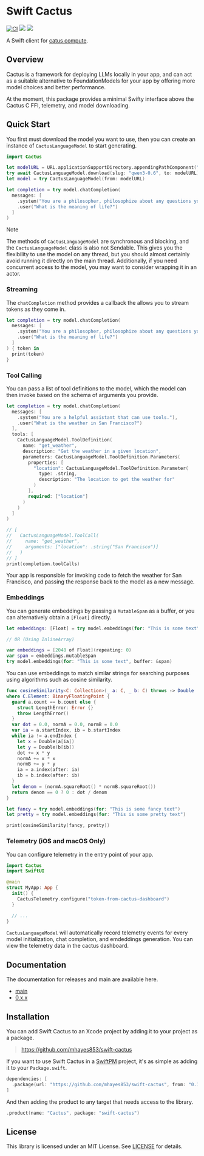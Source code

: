 # Swift Cactus
[![CI](https://github.com/mhayes853/swift-cactus/actions/workflows/ci.yml/badge.svg)](https://github.com/mhayes853/swift-cactus/actions/workflows/ci.yml)
[![](https://img.shields.io/endpoint?url=https%3A%2F%2Fswiftpackageindex.com%2Fapi%2Fpackages%2Fmhayes853%2Fswift-cactus%2Fbadge%3Ftype%3Dswift-versions)](https://swiftpackageindex.com/mhayes853/swift-cactus)
[![](https://img.shields.io/endpoint?url=https%3A%2F%2Fswiftpackageindex.com%2Fapi%2Fpackages%2Fmhayes853%2Fswift-cactus%2Fbadge%3Ftype%3Dplatforms)](https://swiftpackageindex.com/mhayes853/swift-cactus)

A Swift client for [catus compute](https://github.com/cactus-compute/cactus).

## Overview

Cactus is a framework for deploying LLMs locally in your app, and can act as a suitable alternative to FoundationModels for your app by offering more model choices and better performance.

At the moment, this package provides a minimal Swifty interface above the Cactus C FFI, telemetry, and model downloading.

## Quick Start

You first must download the model you want to use, then you can create an instance of `CactusLanguageModel` to start generating.
```swift
import Cactus

let modelURL = URL.applicationSupportDirectory.appendingPathComponent("catus-models/qwen3-0.6")
try await CactusLanguageModel.download(slug: "qwen3-0.6", to: modelURL)
let model = try CactusLanguageModel(from: modelURL)

let completion = try model.chatCompletion(
  messages: [
    .system("You are a philosopher, philosophize about any questions you are asked."),
    .user("What is the meaning of life?")
  ]
)
```

> [!NOTE]
> The methods of `CactusLanguageModel` are synchronous and blocking, and the `CactusLanguageModel` class is also not Sendable. This gives you the flexibility to use the model on any thread, but you should almost certainly avoid running it directly on the main thread. Additionally, if you need concurrent access to the model, you may want to consider wrapping it in an actor.

### Streaming

The `chatCompletion` method provides a callback the allows you to stream tokens as they come in.

```swift
let completion = try model.chatCompletion(
  messages: [
    .system("You are a philosopher, philosophize about any questions you are asked."),
    .user("What is the meaning of life?")
  ]
) { token in
  print(token)
}
```

### Tool Calling

You can pass a list of tool definitions to the model, which the model can then invoke based on the schema of arguments you provide.

```swift
let completion = try model.chatCompletion(
  messages: [
    .system("You are a helpful assistant that can use tools."),
    .user("What is the weather in San Francisco?")
  ],
  tools: [
    CactusLanguageModel.ToolDefinition(
      name: "get_weather",
      description: "Get the weather in a given location",
      parameters: CactusLanguageModel.ToolDefinition.Parameters(
        properties: [
          "location": CactusLanguageModel.ToolDefinition.Parameter(
            type: .string,
            description: "The location to get the weather for"
          )
        ],
        required: ["location"]
      )
    )
  ]
)

// [
//   CactusLanguageModel.ToolCall(
//     name: "get_weather",
//     arguments: ["location": .string("San Francisco")]
//   )
// ]
print(completion.toolCalls)
```

Your app is responsible for invoking code to fetch the weather for San Francisco, and passing the response back to the model as a new message.

### Embeddings

You can generate embeddings by passing a `MutableSpan` as a buffer, or you can alternatively obtain a `[Float]` directly.

```swift
let embeddings: [Float] = try model.embeddings(for: "This is some text")

// OR (Using InlineArray)

var embeddings = [2048 of Float](repeating: 0)
var span = embeddings.mutableSpan
try model.embeddings(for: "This is some text", buffer: &span)
```

You can use embeddings to match similar strings for searching purposes using algorithms such as cosine similarity.

```swift
func cosineSimilarity<C: Collection>(_ a: C, _ b: C) throws -> Double
where C.Element: BinaryFloatingPoint {
  guard a.count == b.count else {
    struct LengthError: Error {}
    throw LengthError()
  }
  var dot = 0.0, normA = 0.0, normB = 0.0
  var ia = a.startIndex, ib = b.startIndex
  while ia != a.endIndex {
    let x = Double(a[ia])
    let y = Double(b[ib])
    dot += x * y
    normA += x * x
    normB += y * y
    ia = a.index(after: ia)
    ib = b.index(after: ib)
  }
  let denom = (normA.squareRoot() * normB.squareRoot())
  return denom == 0 ? 0 : dot / denom
}

let fancy = try model.embeddings(for: "This is some fancy text")
let pretty = try model.embeddings(for: "This is some pretty text")

print(cosineSimilarity(fancy, pretty))
```

### Telemetry (iOS and macOS Only)

You can configure telemetry in the entry point of your app.

```swift
import Cactus
import SwiftUI

@main
struct MyApp: App {
  init() {
    CactusTelemetry.configure("token-from-cactus-dashboard")
  }

  // ...
}
```

`CactusLanguageModel` will automatically record telemetry events for every model initialization, chat completion, and emdeddings generation. You can view the telemetry data in the cactus dashboard.

## Documentation
The documentation for releases and main are available here.
* [main](https://swiftpackageindex.com/mhayes853/swift-cactus/main/documentation/cactus/)
* [0.x.x](https://swiftpackageindex.com/mhayes853/swift-cactus/~/documentation/cactus/)

## Installation
You can add Swift Cactus to an Xcode project by adding it to your project as a package.
> https://github.com/mhayes853/swift-cactus

If you want to use Swift Cactus in a [SwiftPM](https://swift.org/package-manager/) project, it's as simple as adding it to your `Package.swift`.
``` swift
dependencies: [
  .package(url: "https://github.com/mhayes853/swift-cactus", from: "0.1.0")
]
```

And then adding the product to any target that needs access to the library.
```swift
.product(name: "Cactus", package: "swift-cactus")
```

## License
This library is licensed under an MIT License. See [LICENSE](https://github.com/mhayes853/swift-cactus/blob/main/LICENSE) for details.
